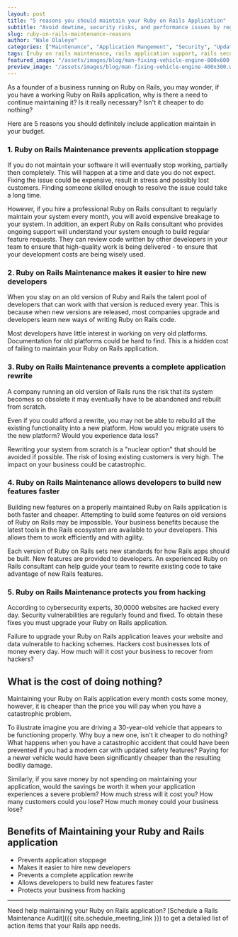 ```yaml
---
layout: post
title: "5 reasons you should maintain your Ruby on Rails Application"
subtitle: "Avoid dowtime, security risks, and performance issues by regularly maintaining your Ruby on Rails app"
slug: ruby-on-rails-maintenance-reasons
author: "Wale Olaleye"
categories: ["Maintenance", "Application Mangement", "Security", "Updates"]
tags: [ruby on rails maintenance, rails application support, rails security updates, rails performance optimization, ruby on rails upgrades, maintaining legacy rails apps, rails bug fixing, rails app monitoring, rails technical debt, rails support services]
featured_image: "/assets/images/blog/man-fixing-vehicle-engine-800x600.webp"
preview_image: "/assets/images/blog/man-fixing-vehicle-engine-400x300.webp"
---
```


As a founder of a business running on Ruby on Rails, you may wonder, if you have a working Ruby on Rails application, why is there a need to continue maintaining it? Is it really necessary? Isn't it cheaper to do nothing?

Here are 5 reasons you should definitely include application  maintain in your budget.

### 1. Ruby on Rails Maintenance prevents application stoppage

If you do not maintain your software it will eventually stop working, partially then completely. This will happen at a time and date you do not expect. Fixing the issue could be expensive, result in stress and possibly lost customers. Finding someone skilled enough to resolve the issue could take a long time.

However, if you hire a professional Ruby on Rails consultant to regularly maintain your system every month, you will avoid expensive breakage to your system. In addition, an expert Ruby on Rails consultant who provides ongoing support will understand your system enough to build regular feature requests. They can review code written by other developers in your team to ensure that high-quality work is being delivered - to ensure that your development costs are being wisely used.

### 2. Ruby on Rails Maintenance makes it easier to hire new developers

When you stay on an old version of Ruby and Rails the talent pool of developers that can work with that version is reduced every year. This is because when new versions are released, most companies upgrade and developers learn new ways of writing Ruby on Rails code.

Most developers have little interest in working on very old platforms. Documentation for old platforms could be hard to find. This is a hidden cost of failing to maintain your Ruby on Rails application.

### 3. Ruby on Rails Maintenance prevents a complete application rewrite

A company running an old version of Rails runs the risk that its system becomes so obsolete it may eventually have to be abandoned and rebuilt from scratch.

Even if you could afford a rewrite, you may not be able to rebuild all the existing functionality into a new platform. How would you migrate users to the new platform? Would you experience data loss?

Rewriting your system from scratch is a "nuclear option" that should be avoided if possible. The risk of losing existing customers is very high. The impact on your business could be catastrophic.

### 4. Ruby on Rails Maintenance allows developers to build new features faster

Building new features on a properly maintained Ruby on Rails application is both faster and cheaper. Attempting to build some features on old versions of Ruby on Rails may be impossible. Your business benefits because the latest tools in the Rails ecosystem are available to your developers. This allows them to work efficiently and with agility.

Each version of Ruby on Rails sets new standards for how Rails apps should be built. New features are provided to developers. An experienced Ruby on Rails consultant can help guide your team to rewrite existing code to take advantage of new Rails features.

### 5. Ruby on Rails Maintenance protects you from hacking

According to cybersecurity experts, 30,0000 websites are hacked every day. Security vulnerabilities are regularly found and fixed. To obtain these fixes you must upgrade your Ruby on Rails application.

Failure to upgrade your Ruby on Rails application leaves your website and data vulnerable to hacking schemes. Hackers cost businesses lots of money every day. How much will it cost your business to recover from hackers?

## What is the cost of doing nothing?

Maintaining your Ruby on Rails application every month costs some money, however, it is cheaper than the price you will pay when you have a catastrophic problem.

To illustrate imagine you are driving a 30-year-old vehicle that appears to be functioning properly. Why buy a new one, isn't it cheaper to do nothing? What happens when you have a catastrophic accident that could have been prevented if you had a modern car with updated safety features? Paying for a newer vehicle would have been significantly cheaper than the resulting bodily damage.

Similarly, if you save money by not spending on maintaining your application, would the savings be worth it when your application experiences a severe problem? How much stress will it cost you? How many customers could you lose? How much money could your business lose?

## Benefits of Maintaining your Ruby and Rails application

- Prevents application stoppage
- Makes it easier to hire new developers
- Prevents a complete application rewrite
- Allows developers to build new features faster
- Protects your business from hacking

---

Need help maintaining your Ruby on Rails application? [Schedule a Rails Maintenance Audit]({{ site.schedule_meeting_link }}) to get a detailed list of action items that your Rails app needs.

